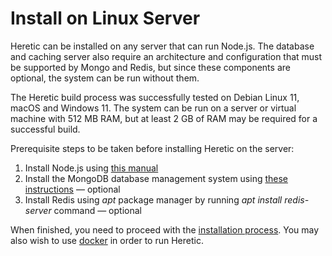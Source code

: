 # Install on Linux Server

Heretic can be installed on any server that can run Node.js. The database and caching server also require an architecture and configuration that must be supported by Mongo and Redis, but since these components are optional, the system can be run without them.

The Heretic build process was successfully tested on Debian Linux 11, macOS and Windows 11. The system can be run on a server or virtual machine with 512 MB RAM, but at least 2 GB of RAM may be required for a successful build.

Prerequisite steps to be taken before installing Heretic on the server:

1. Install Node.js using [this manual](https://github.com/nodesource/distributions/blob/master/README.md)
2. Install the MongoDB database management system using [these instructions](https://www.mongodb.com/docs/manual/tutorial/install-mongodb-on-debian/) — optional
3. Install Redis using *apt* package manager by running *apt install redis-server* command — optional

When finished, you need to proceed with the [installation process](./gettingStarted.md). You may also wish to use [docker](./docker.md) in order to run Heretic. 